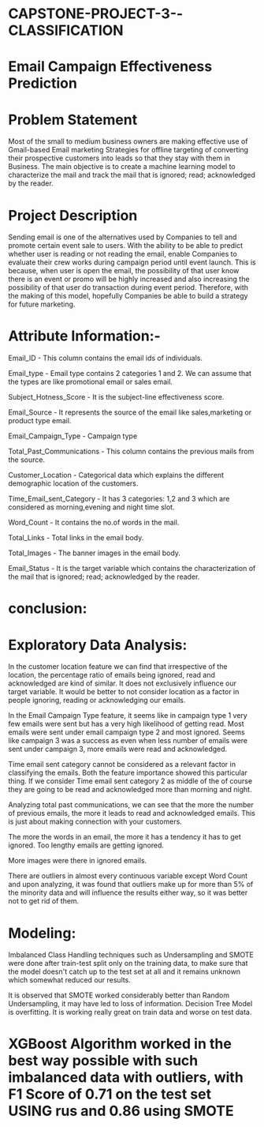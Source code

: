 # CAPSTONE-PROJECT-3--CLASSIFICATION 
# Email Campaign Effectiveness Prediction

# Problem Statement
Most of the small to medium business owners are making effective use of Gmail-based Email marketing Strategies for offline targeting of converting their prospective customers into leads so that they stay with them in Business. 
The main objective is to create a machine learning model to characterize the mail and track the mail that is ignored; read; acknowledged by the reader.

# Project Description
Sending email is one of the alternatives used by Companies to tell and promote certain event sale to users. With the ability to be able to predict whether user is reading or not reading the email, enable Companies to evaluate their crew works during campaign period until event launch. This is because, when user is open the email, the possibility of that user know there is an event or promo will be highly increased and also increasing the possibility of that user do transaction during event period. Therefore, with the making of this model, hopefully Companies be able to build a strategy for future marketing.

# Attribute Information:-
Email_ID - This column contains the email ids of individuals.

Email_type - Email type contains 2 categories 1 and 2. We can assume that the types are like promotional email or sales email.

Subject_Hotness_Score - It is the subject-line effectiveness score.

Email_Source - It represents the source of the email like sales,marketing or product type email.

Email_Campaign_Type - Campaign type

Total_Past_Communications - This column contains the previous mails from the source.

Customer_Location - Categorical data which explains the different demographic location of the customers.

Time_Email_sent_Category - It has 3 categories: 1,2 and 3 which are considered as morning,evening and night time slot.

Word_Count - It contains the no.of words in the mail.

Total_Links - Total links in the email body.

Total_Images - The banner images in the email body.

Email_Status - It is the target variable which contains the characterization of the mail that is ignored; read; acknowledged by the reader.

 # conclusion:
 # Exploratory Data Analysis:

In the customer location feature we can find that irrespective of the location, the percentage ratio of emails being ignored, read and acknowledged are kind of similar. It does not exclusively influence our target variable. It would be better to not consider location as a factor in people ignoring, reading or acknowledging our emails.

In the Email Campaign Type feature, it seems like in campaign type 1 very few emails were sent but has a very high likelihood of getting read. Most emails were sent under email campaign type 2 and most ignored. Seems like campaign 3 was a success as even when less number of emails were sent under campaign 3, more emails were read and acknowledged.

Time email sent category cannot be considered as a relevant factor in classifying the emails. Both the feature importance showed this particular thing. If we consider Time email sent category 2 as middle of the of course they are going to be read and acknowledged more than morning and night.

Analyzing total past communications, we can see that the more the number of previous emails, the more it leads to read and acknowledged emails. This is just about making connection with your customers.

The more the words in an email, the more it has a tendency it has to get ignored. Too lengthy emails are getting ignored.

More images were there in ignored emails.

There are outliers in almost every continuous variable except Word Count and upon analyzing, it was found that outliers make up for more than 5% of the minority data and will influence the results either way, so it was better not to get rid of them.

# Modeling:

Imbalanced Class Handling techniques such as Undersampling and SMOTE were done after train-test split only on the training data, to make sure that the model doesn't catch up to the test set at all and it remains unknown which somewhat reduced our results.

It is observed that SMOTE worked considerably better than Random Undersampling, it may have led to loss of information. Decision Tree Model is overfitting. It is working really great on train data and worse on test data.

# XGBoost Algorithm worked in the best way possible with such imbalanced data with outliers, with F1 Score of 0.71 on the test set USING rus and 0.86 using SMOTE

